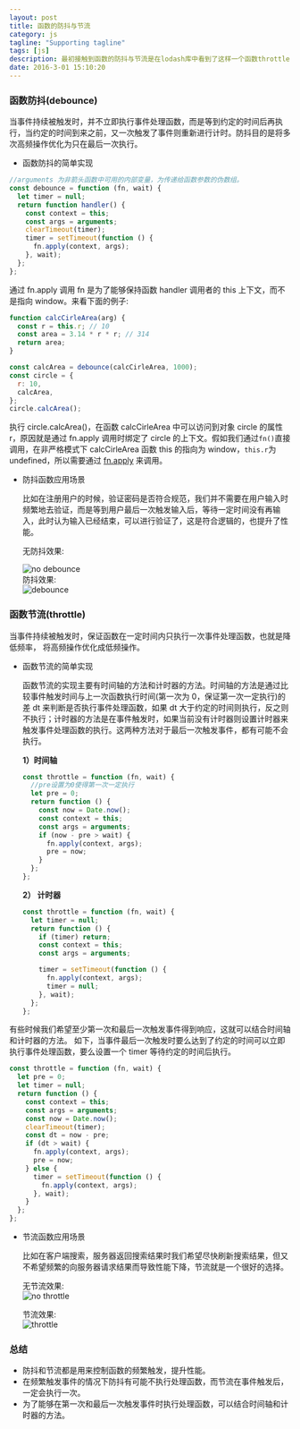 ```yaml
---
layout: post
title: 函数的防抖与节流
category: js
tagline: "Supporting tagline"
tags: [js]
description: 最初接触到函数的防抖与节流是在lodash库中看到了这样一个函数throttle，当时的心理感受是mmp，这是啥，一查翻译，哦...原来，还是不懂。防抖与节流看着很高级，其实在日常的编程中也是经常遇到，值得我们拥有。
date: 2016-3-01 15:10:20
---
```


### **函数防抖(debounce)**

当事件持续被触发时，并不立即执行事件处理函数，而是等到约定的时间后再执行，当约定的时间到来之前，又一次触发了事件则重新进行计时。防抖目的是将多次高频操作优化为只在最后一次执行。

- 函数防抖的简单实现

```js
//arguments 为非箭头函数中可用的内部变量，为传递给函数参数的伪数组。
const debounce = function (fn, wait) {
  let timer = null;
  return function handler() {
    const context = this;
    const args = arguments;
    clearTimeout(timer);
    timer = setTimeout(function () {
      fn.apply(context, args);
    }, wait);
  };
};
```

通过 fn.apply 调用 fn 是为了能够保持函数 handler 调用者的 this 上下文，而不是指向 window。来看下面的例子:

```js
function calcCirleArea(arg) {
  const r = this.r; // 10
  const area = 3.14 * r * r; // 314
  return area;
}

const calcArea = debounce(calcCirleArea, 1000);
const circle = {
  r: 10,
  calcArea,
};
circle.calcArea();
```

执行 circle.calcArea()，在函数 calcCirleArea 中可以访问到对象 circle 的属性 r，原因就是通过 fn.apply 调用时绑定了 circle 的上下文。假如我们通过`fn()`直接调用，在非严格模式下 calcCirleArea 函数 this 的指向为 window，`this.r`为 undefined，所以需要通过 [fn.apply](https://developer.mozilla.org/zh-CN/docs/Web/JavaScript/Reference/Global_Objects/Function/apply) 来调用。

- 防抖函数应用场景

  比如在注册用户的时候，验证密码是否符合规范，我们并不需要在用户输入时频繁地去验证，而是等到用户最后一次触发输入后，等待一定时间没有再输入，此时认为输入已经结束，可以进行验证了，这是符合逻辑的，也提升了性能。

  无防抖效果:

  <img style="display:block; margin: auto;" alt="no debounce"  src="https://user-gold-cdn.xitu.io/2019/4/2/169dd51dc561b9a2?w=540&h=319&f=gif&s=32176" />
  防抖效果:
  <img style="display:block; margin: auto;" alt="debounce"  src="https://user-gold-cdn.xitu.io/2019/4/2/169dd51dd3bfdc0e?w=540&h=124&f=gif&s=6694" />

### **函数节流(throttle)**

当事件持续被触发时，保证函数在一定时间内只执行一次事件处理函数，也就是降低频率， 将高频操作优化成低频操作。

- 函数节流的简单实现

  函数节流的实现主要有时间轴的方法和计时器的方法。时间轴的方法是通过比较事件触发时间与上一次函数执行时间(第一次为 0，保证第一次一定执行)的差 dt 来判断是否执行事件处理函数，如果 dt 大于约定的时间则执行，反之则不执行；计时器的方法是在事件触发时，如果当前没有计时器则设置计时器来触发事件处理函数的执行。这两种方法对于最后一次触发事件，都有可能不会执行。

  **1）时间轴**

  ```js
  const throttle = function (fn, wait) {
    //pre设置为0使得第一次一定执行
    let pre = 0;
    return function () {
      const now = Date.now();
      const context = this;
      const args = arguments;
      if (now - pre > wait) {
        fn.apply(context, args);
        pre = now;
      }
    };
  };
  ```

  **2） 计时器**

  ```js
  const throttle = function (fn, wait) {
    let timer = null;
    return function () {
      if (timer) return;
      const context = this;
      const args = arguments;

      timer = setTimeout(function () {
        fn.apply(context, args);
        timer = null;
      }, wait);
    };
  };
  ```

有些时候我们希望至少第一次和最后一次触发事件得到响应，这就可以结合时间轴和计时器的方法。
如下，当事件最后一次触发时要么达到了约定的时间可以立即执行事件处理函数，要么设置一个 timer 等待约定的时间后执行。

```js
const throttle = function (fn, wait) {
  let pre = 0;
  let timer = null;
  return function () {
    const context = this;
    const args = arguments;
    const now = Date.now();
    clearTimeout(timer);
    const dt = now - pre;
    if (dt > wait) {
      fn.apply(context, args);
      pre = now;
    } else {
      timer = setTimeout(function () {
        fn.apply(context, args);
      }, wait);
    }
  };
};
```

- 节流函数应用场景

  比如在客户端搜索，服务器返回搜索结果时我们希望尽快刷新搜索结果，但又不希望频繁的向服务器请求结果而导致性能下降，节流就是一个很好的选择。

  无节流效果:
  <img style="display:block; margin: auto;" alt="no throttle"  src="https://user-gold-cdn.xitu.io/2019/4/2/169dd51dd1abcc63?w=540&h=338&f=gif&s=69720" />

  节流效果:
  <img style="display:block; margin: auto;" alt="throttle"  src="https://user-gold-cdn.xitu.io/2019/4/2/169dd507855fe58e?w=540&h=134&f=gif&s=17960" />

### **总结**

- 防抖和节流都是用来控制函数的频繁触发，提升性能。
- 在频繁触发事件的情况下防抖有可能不执行处理函数，而节流在事件触发后，一定会执行一次。
- 为了能够在第一次和最后一次触发事件时执行处理函数，可以结合时间轴和计时器的方法。
